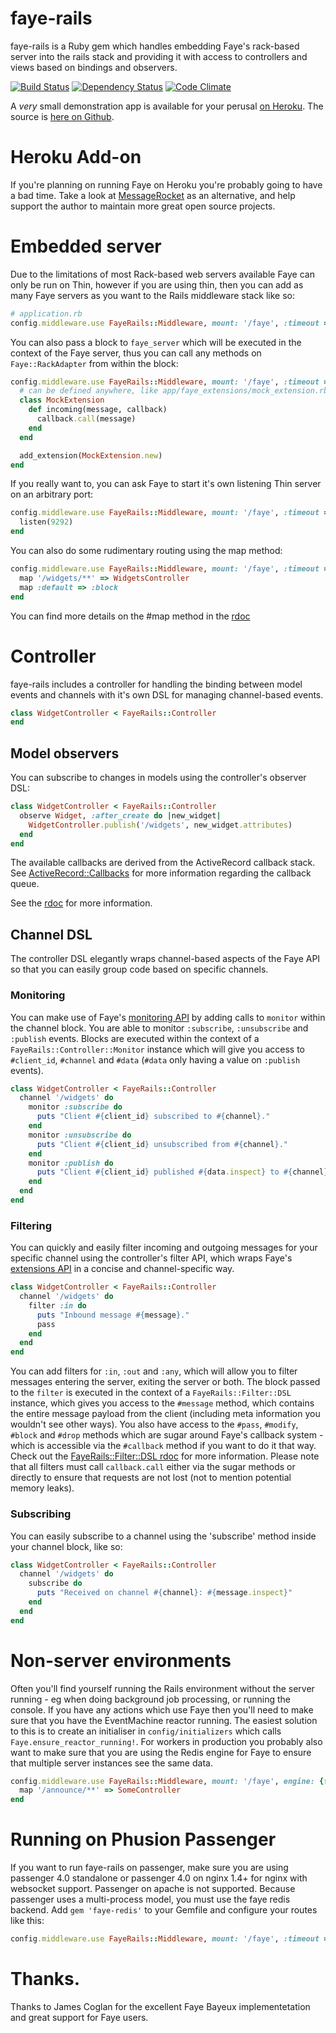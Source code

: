# faye-rails

faye-rails is a Ruby gem which handles embedding Faye's rack-based server into the rails stack and providing it with access to controllers and views based on bindings and observers.

[![Build Status](https://travis-ci.org/jamesotron/faye-rails.png?branch=master)](https://travis-ci.org/jamesotron/faye-rails)
[![Dependency Status](https://gemnasium.com/jamesotron/faye-rails.png)](https://gemnasium.com/jamesotron/faye-rails)
[![Code Climate](https://codeclimate.com/github/jamesotron/faye-rails.png)](https://codeclimate.com/github/jamesotron/faye-rails)

A *very* small demonstration app is available for your perusal [on Heroku](http://faye-rails-demo.herokuapp.com/). The source is [here on Github](https://github.com/jamesotron/faye-rails-demo).

# Heroku Add-on

If you're planning on running Faye on Heroku you're probably going to have a bad time.  Take a look at [MessageRocket](https://messagerocket.co/) as an alternative, and help support the author to maintain more great open source projects.

# Embedded server

Due to the limitations of most Rack-based web servers available Faye can only be run on Thin, however if you are using thin, then you can add as many Faye servers as you want to the Rails middleware stack like so:

```ruby
# application.rb
config.middleware.use FayeRails::Middleware, mount: '/faye', :timeout => 25
```

You can also pass a block to `faye_server` which will be executed in the context of the Faye server, thus you can call any methods on `Faye::RackAdapter` from within the block:

```ruby
config.middleware.use FayeRails::Middleware, mount: '/faye', :timeout => 25 do
  # can be defined anywhere, like app/faye_extensions/mock_extension.rb 
  class MockExtension
    def incoming(message, callback)
      callback.call(message)
    end
  end

  add_extension(MockExtension.new)
end
```

If you really want to, you can ask Faye to start it's own listening Thin server on an arbitrary port:

```ruby
config.middleware.use FayeRails::Middleware, mount: '/faye', :timeout => 25 do
  listen(9292)  
end
```

You can also do some rudimentary routing using the map method:

```ruby
config.middleware.use FayeRails::Middleware, mount: '/faye', :timeout => 25 do
  map '/widgets/**' => WidgetsController  
  map :default => :block
end
```

You can find more details on the #map method in the [rdoc](http://rubydoc.info/github/jamesotron/faye-rails/master/FayeRails/RackAdapter)

# Controller

faye-rails includes a controller for handling the binding between model events and channels with it's own DSL for managing channel-based events.

```ruby
class WidgetController < FayeRails::Controller
end
```

## Model observers

You can subscribe to changes in models using the controller's observer DSL:

```ruby
class WidgetController < FayeRails::Controller
  observe Widget, :after_create do |new_widget|
    WidgetController.publish('/widgets', new_widget.attributes)
  end
end
```

The available callbacks are derived from the ActiveRecord callback stack. See [ActiveRecord::Callbacks](http://api.rubyonrails.org/classes/ActiveRecord/Callbacks.html) for more information regarding the callback queue.

See the [rdoc](http://rubydoc.info/github/jamesotron/faye-rails/master/FayeRails/Controller.observe) for more information.

## Channel DSL

The controller DSL elegantly wraps channel-based aspects of the Faye API so that you can easily group code based on specific channels.

### Monitoring

You can make use of Faye's [monitoring API](http://faye.jcoglan.com/ruby/monitoring.html) by adding calls to `monitor` within the channel block. You are able to monitor `:subscribe`, `:unsubscribe` and `:publish` events. Blocks are executed within the context of a `FayeRails::Controller::Monitor` instance which will give you access to `#client_id`, `#channel` and `#data` (`#data` only having a value on `:publish` events).

```ruby
class WidgetController < FayeRails::Controller
  channel '/widgets' do
    monitor :subscribe do
      puts "Client #{client_id} subscribed to #{channel}."
    end
    monitor :unsubscribe do
      puts "Client #{client_id} unsubscribed from #{channel}."
    end
    monitor :publish do
      puts "Client #{client_id} published #{data.inspect} to #{channel}."
    end
  end
end
```

### Filtering

You can quickly and easily filter incoming and outgoing messages for your specific channel using the controller's filter API, which wraps Faye's [extensions API](http://faye.jcoglan.com/ruby/extensions.html) in a concise and channel-specific way.

```ruby
class WidgetController < FayeRails::Controller
  channel '/widgets' do
    filter :in do
      puts "Inbound message #{message}."
      pass
    end
  end
end
```

You can add filters for `:in`, `:out` and `:any`, which will allow you to filter messages entering the server, exiting the server or both. The block passed to the `filter` is executed in the context of a `FayeRails::Filter::DSL` instance, which gives you access to the `#message` method, which contains the entire message payload from the client (including meta information you wouldn't see other ways). You also have access to the `#pass`, `#modify`, `#block` and `#drop` methods which are sugar around Faye's callback system - which is accessible via the `#callback` method if you want to do it that way. Check out the [FayeRails::Filter::DSL rdoc](http://rubydoc.info/github/jamesotron/faye-rails/master/FayeRails/Filter/DSL) for more information.  Please note that all filters must call `callback.call` either via the sugar methods or directly to ensure that requests are not lost (not to mention potential memory leaks).

### Subscribing

You can easily subscribe to a channel using the 'subscribe' method inside your channel block, like so:

```ruby
class WidgetController < FayeRails::Controller
  channel '/widgets' do
    subscribe do
      puts "Received on channel #{channel}: #{message.inspect}"
    end
  end
end
```

# Non-server environments

Often you'll find yourself running the Rails environment without the server running - eg when doing background job processing, or running the console.  If you have any actions which use Faye then you'll need to make sure that you have the EventMachine reactor running.  The easiest solution to this is to create an initialiser in `config/initializers` which calls `Faye.ensure_reactor_running!`. For workers in production you probably also want to make sure that you are using the Redis engine for Faye to ensure that multiple server instances see the same data.

```ruby
config.middleware.use FayeRails::Middleware, mount: '/faye', engine: {type: Faye::Redis, host: 'localhost'}, :timeout => 25 do
  map '/announce/**' => SomeController  
end
```

# Running on Phusion Passenger

If you want to run faye-rails on passenger, make sure you are using passenger 4.0 standalone or passenger 4.0 on nginx 1.4+ for nginx with websocket support. Passenger on apache is not supported. Because passenger uses a multi-process model, you must use the faye redis backend. Add `gem 'faye-redis'` to your Gemfile and configure your routes like this:

```ruby
config.middleware.use FayeRails::Middleware, mount: '/faye', :timeout => 25, server: 'passenger', engine: {type: Faye::Redis, host: 'localhost'}
```

# Thanks.

Thanks to James Coglan for the excellent Faye Bayeux implementetation and great support for Faye users.
